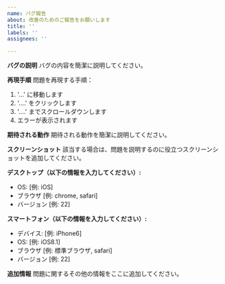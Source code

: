 ```yaml
---
name: バグ報告
about: 改善のためのご報告をお願いします
title: ''
labels: ''
assignees: ''

---
```


**バグの説明**
バグの内容を簡潔に説明してください。

**再現手順**
問題を再現する手順：
1.  '...' に移動します
2.  '....' をクリックします
3.  '....' までスクロールダウンします
4.  エラーが表示されます

**期待される動作**
期待される動作を簡潔に説明してください。

**スクリーンショット**
該当する場合は、問題を説明するのに役立つスクリーンショットを追加してください。

**デスクトップ（以下の情報を入力してください）:**
 - OS: [例: iOS]
 - ブラウザ [例: chrome, safari]
 - バージョン [例: 22]

**スマートフォン（以下の情報を入力してください）:**
 - デバイス: [例: iPhone6]
 - OS: [例: iOS8.1]
 - ブラウザ [例: 標準ブラウザ, safari]
 - バージョン [例: 22]

**追加情報**
問題に関するその他の情報をここに追加してください。

